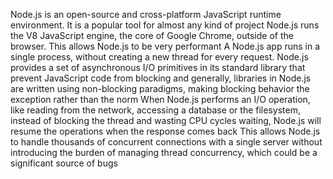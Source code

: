 Node.js is an open-source and cross-platform JavaScript runtime environment. It is a popular tool for almost any kind of project
Node.js runs the V8 JavaScript engine, the core of Google Chrome, outside of the browser. This allows Node.js to be very performant
A Node.js app runs in a single process, without creating a new thread for every request. Node.js provides a set of asynchronous I/O primitives in its standard library that prevent JavaScript code from blocking and generally, libraries in Node.js are written using non-blocking paradigms, making blocking behavior the exception rather than the norm
When Node.js performs an I/O operation, like reading from the network, accessing a database or the filesystem, instead of blocking the thread and wasting CPU cycles waiting, Node.js will resume the operations when the response comes back
This allows Node.js to handle thousands of concurrent connections with a single server without introducing the burden of managing thread concurrency, which could be a significant source of bugs
